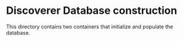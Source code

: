 # Discoverer Database construction

This directory contains two containers that initialize and populate the database.